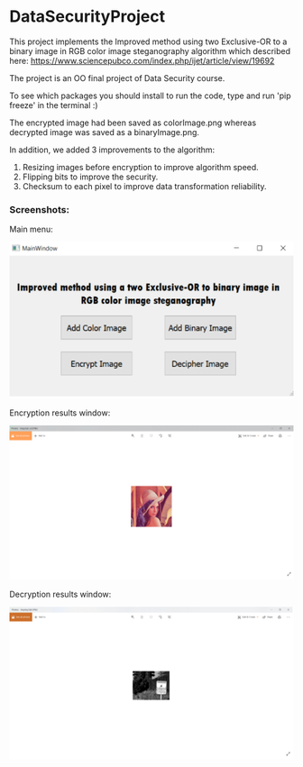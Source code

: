 # DataSecurityProject


This project implements the Improved method using two Exclusive-OR to a binary image in RGB color image steganography algorithm 
which described here: https://www.sciencepubco.com/index.php/ijet/article/view/19692

The project is an OO final project of Data Security course.

To see which packages you should install to run the code, type and run 'pip freeze' in the terminal :)

The encrypted image had been saved as colorImage.png whereas decrypted image was saved as a binaryImage.png.

In addition, we added 3 improvements to the algorithm:
1. Resizing images before encryption to improve algorithm speed.
2. Flipping bits to improve the security.
3. Checksum to each pixel to improve data transformation reliability.


### Screenshots:

Main menu:

![main menu](/Images/mainMenu.PNG)

Encryption results window:

![encryption](/Images/encrypted-image.PNG)

Decryption results window:

![decryption](/Images/decrypted-image.PNG)
